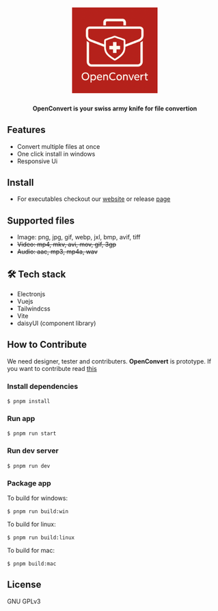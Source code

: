 <h1 align="center">
  <br>
  <a href="https://github.com/openconvert"><img src="./resources/logo.png" width="200"></a>
  <br>
</h1>

<h4 align="center">OpenConvert is your swiss army knife for file convertion</h4>


## Features
- Convert multiple files at once
- One click install in windows
- Responsive Ui
## Install
- For executables checkout our [website](https://openconvert.github.io/website) or release [page](https://github.com/openconvert/openconvert-desktop/releases)
<!-- ## Demo -->



## Supported files
- Image: png, jpg, gif, webp, jxl, bmp, avif, tiff
- ~~Video: mp4, mkv, avi, mov, gif, 3gp~~
- ~~Audio: aac, mp3, mp4a, wav~~
## 🛠 Tech stack
 - Electronjs
 - Vuejs
 - Tailwindcss 
 - Vite
 - daisyUI (component library)
## How to Contribute
We need designer, tester and contributers. **OpenConvert** is prototype. If you want to contribute read [this](./CONTRIBUTING.md)
### Install dependencies

```
$ pnpm install
```

### Run app

```
$ pnpm run start
```
### Run dev server
```
$ pnpm run dev
```
### Package app

To build for windows:

```
$ pnpm run build:win
```
To build for linux:
```
$ pnpm run build:linux
```
To build for mac:
```
$ pnpm build:mac
```


## License

GNU GPLv3
